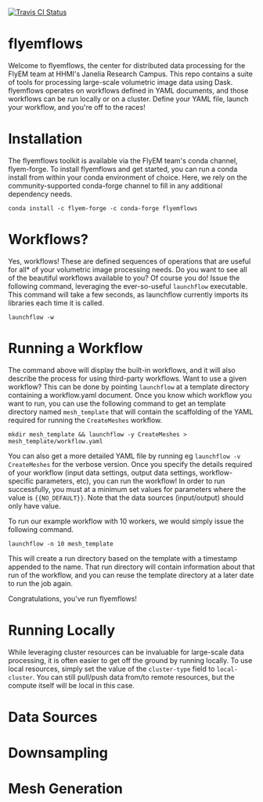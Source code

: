 [![Travis CI Status](https://travis-ci.com/stuarteberg/flyemflows.svg?branch=master)](https://travis-ci.com/stuarteberg/flyemflows)

flyemflows
==========
Welcome to flyemflows, the center for distributed data processing for the FlyEM team at HHMI's Janelia Research Campus. This repo contains a suite of tools for processing large-scale volumetric image data using Dask. flyemflows operates on workflows defined in YAML documents, and those workflows can be run locally or on a cluster. Define your YAML file, launch your workflow, and you're off to the races!

Installation
==========
The flyemflows toolkit is available via the FlyEM team's conda channel, flyem-forge. To install flyemflows and get started, you can run a conda install from within your conda environment of choice. Here, we rely on the community-supported conda-forge channel to fill in any additional dependency needs.

`conda install -c flyem-forge -c conda-forge flyemflows`

Workflows?
==========
Yes, workflows! These are defined sequences of operations that are useful for all* of your volumetric image processing needs. Do you want to see all of the beautiful workflows available to you? Of course you do! Issue the following command, leveraging the ever-so-useful `launchflow` executable. This command will take a few seconds, as launchflow currently imports its libraries each time it is called.

`launchflow -w`

Running a Workflow
==========
The command above will display the built-in workflows, and it will also describe the process for using third-party workflows. Want to use a given workflow? This can be done by pointing `launchflow` at a template directory containing a workflow.yaml document. Once you know which workflow you want to run, you can use the following command to get an template directory named `mesh_template` that will contain the scaffolding of the YAML required for running the `CreateMeshes` workflow.

`mkdir mesh_template && launchflow -y CreateMeshes > mesh_template/workflow.yaml`

You can also get a more detailed YAML file by running eg `launchflow -v CreateMeshes` for the verbose version. Once you specify the details required of your workflow (input data settings, output data settings, workflow-specific parameters, etc), you can run the workflow! In order to run successfully, you must at a minimum set values for parameters where the value is `{{NO_DEFAULT}}`. Note that the data sources (input/output) should only have value.

To run our example workflow with 10 workers, we would simply issue the following command.

`launchflow -n 10 mesh_template`

This will create a run directory based on the template with a timestamp appended to the name. That run directory will contain information about that run of the workflow, and you can reuse the template directory at a later date to run the job again.

Congratulations, you've run flyemflows!

Running Locally
==========
While leveraging cluster resources can be invaluable for large-scale data processing, it is often easier to get off the ground by running locally. To use local resources, simply set the value of the `cluster-type` field to `local-cluster`. You can still pull/push data from/to remote resources, but the compute itself will be local in this case.

Data Sources
==========

Downsampling
==========

Mesh Generation
==========

